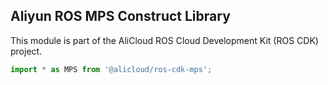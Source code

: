## Aliyun ROS MPS Construct Library

This module is part of the AliCloud ROS Cloud Development Kit (ROS CDK) project.

```python
import * as MPS from '@alicloud/ros-cdk-mps';
```

